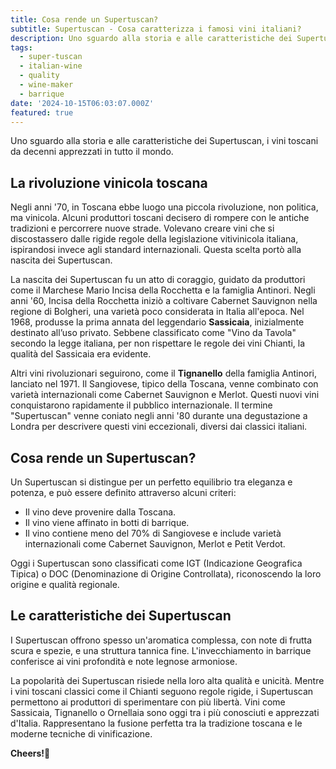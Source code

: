 ```yaml
---
title: Cosa rende un Supertuscan?
subtitle: Supertuscan - Cosa caratterizza i famosi vini italiani?
description: Uno sguardo alla storia e alle caratteristiche dei Supertuscan, i vini toscani da decenni apprezzati in tutto il mondo.
tags:
  - super-tuscan
  - italian-wine
  - quality
  - wine-maker
  - barrique
date: '2024-10-15T06:03:07.000Z'
featured: true
---
```


Uno sguardo alla storia e alle caratteristiche dei Supertuscan, i vini toscani da decenni apprezzati in tutto il mondo.

## **La rivoluzione vinicola toscana**

Negli anni '70, in Toscana ebbe luogo una piccola rivoluzione, non politica, ma vinicola. Alcuni produttori toscani decisero di rompere con le antiche tradizioni e percorrere nuove strade. Volevano creare vini che si discostassero dalle rigide regole della legislazione vitivinicola italiana, ispirandosi invece agli standard internazionali. Questa scelta portò alla nascita dei Supertuscan.

La nascita dei Supertuscan fu un atto di coraggio, guidato da produttori come il Marchese Mario Incisa della Rocchetta e la famiglia Antinori. Negli anni '60, Incisa della Rocchetta iniziò a coltivare Cabernet Sauvignon nella regione di Bolgheri, una varietà poco considerata in Italia all'epoca. Nel 1968, produsse la prima annata del leggendario **Sassicaia**, inizialmente destinato all’uso privato. Sebbene classificato come "Vino da Tavola" secondo la legge italiana, per non rispettare le regole dei vini Chianti, la qualità del Sassicaia era evidente.

Altri vini rivoluzionari seguirono, come il **Tignanello** della famiglia Antinori, lanciato nel 1971. Il Sangiovese, tipico della Toscana, venne combinato con varietà internazionali come Cabernet Sauvignon e Merlot. Questi nuovi vini conquistarono rapidamente il pubblico internazionale. Il termine "Supertuscan" venne coniato negli anni '80 durante una degustazione a Londra per descrivere questi vini eccezionali, diversi dai classici italiani.

## Cosa rende un Supertuscan?

Un Supertuscan si distingue per un perfetto equilibrio tra eleganza e potenza, e può essere definito attraverso alcuni criteri:

- Il vino deve provenire dalla Toscana.
- Il vino viene affinato in botti di barrique.
- Il vino contiene meno del 70% di Sangiovese e include varietà internazionali come Cabernet Sauvignon, Merlot e Petit Verdot.

Oggi i Supertuscan sono classificati come IGT (Indicazione Geografica Tipica) o DOC (Denominazione di Origine Controllata), riconoscendo la loro origine e qualità regionale.

## **Le caratteristiche dei Supertuscan**

I Supertuscan offrono spesso un'aromatica complessa, con note di frutta scura e spezie, e una struttura tannica fine. L'invecchiamento in barrique conferisce ai vini profondità e note legnose armoniose.

La popolarità dei Supertuscan risiede nella loro alta qualità e unicità. Mentre i vini toscani classici come il Chianti seguono regole rigide, i Supertuscan permettono ai produttori di sperimentare con più libertà. Vini come Sassicaia, Tignanello o Ornellaia sono oggi tra i più conosciuti e apprezzati d'Italia. Rappresentano la fusione perfetta tra la tradizione toscana e le moderne tecniche di vinificazione.

**Cheers!🍷**
